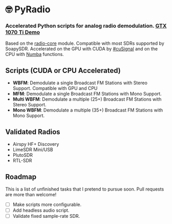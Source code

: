 # 🤓 PyRadio
### Accelerated Python scripts for analog radio demodulation. [GTX 1070 Ti Demo]()
Based on the [radio-core](https://github.com/luigifreitas/radio-core) module. Compatible with most SDRs supported by SoapySDR. Accelerated on the GPU with CUDA by [#cuSignal](https://github.com/rapidsai/cusignal) and on the CPU with [Numba](https://numba.pydata.org/) functions.

## Scripts (CUDA or CPU Accelerated)
- **WBFM**: Demodulate a single Broadcast FM Stations with Stereo Support. Compatible with GPU and CPU
- **MFM**: Demodulate a single Broadcast FM Stations with Mono Support.
- **Multi WBFM**: Demodulate a multiple (25+) Broadcast FM Stations with Stereo Support.
- **Mono WBFM**: Demodulate a multiple (35+) Broadcast FM Stations with Mono Support.

## Validated Radios
- Airspy HF+ Discovery
- LimeSDR Mini/USB
- PlutoSDR
- RTL-SDR

## Roadmap
This is a list of unfinished tasks that I pretend to pursue soon. Pull requests are more than welcome!
- [ ] Make scripts more configurable.
- [ ] Add headless audio script.
- [ ] Validate fixed sample-rate SDR.
